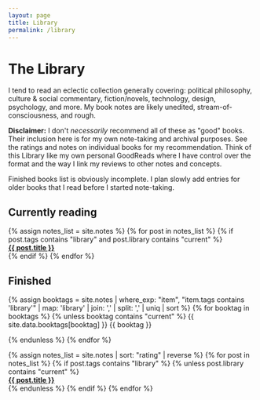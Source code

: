 ```yaml
---
layout: page
title: Library
permalink: /library
---
```


# The Library

<div class="narrower" markdown="1">
I tend to read an eclectic collection generally covering: political philosophy, culture & social commentary, fiction/novels, technology, design, psychology, and more. My book notes are likely unedited, stream-of-consciousness, and rough.

**Disclaimer:** I don't *necessarily* recommend all of these as "good" books. Their inclusion here is for my own note-taking and archival purposes. See the ratings and notes on individual books for my recommendation. Think of this Library like my own personal GoodReads where I have control over the format and the way I link my reviews to other notes and concepts.

Finished books list is obviously incomplete. I plan slowly add entries for older books that I read before I started note-taking.
</div>

## Currently reading

<div class="fdr card-container">
{% assign notes_list = site.notes %}  
{% for post in notes_list %}
    {% if post.tags contains "library" and post.library contains "current" %}
    <div class="card-small">
        <div class="card-inner">
            <div class="card-title">
                <strong>
                    <a class="internal-link" href="{{ post.url }}">
                        {{ post.title }}
                    </a>
                </strong>
            </div>
            <img class="ptd" src="{{ post.img }}" alt=""/>
        </div>
    </div>
    {% endif %}
{% endfor %}
</div>

## Finished

<div class="narrower mtd">
{% assign booktags =  site.notes | where_exp: "item", "item.tags contains 'library'" | map: 'library' | join: ',' | split: ',' | uniq | sort %}
{% for booktag in booktags %}
{% unless booktag contains "current" %}
<span class="tag mrs mbs taglist" id="{{ booktag | split: ' ' | join: '-' }}">
    <span class="mrs">
        {{ site.data.booktags[booktag] }}
    </span>
    <span>
        {{ booktag }}
    </span>
</span>

{% endunless %}
{% endfor %}
</div>

<div class="fdr card-container">
{% assign notes_list = site.notes | sort: "rating" | reverse %}  
{% for post in notes_list %}
    {% if post.tags contains "library" %}
    {% unless post.library contains "current" %}
    <div class="card-small" data-tags="{{ post.library }}">
        <div class="card-inner">
            <div class="card-title">
                <strong>
                    <a class="internal-link" href="{{ post.url }}">
                        {{ post.title }}
                    </a>
                </strong>
            </div>
            <img class="ptd" src="{{ post.img }}" alt=""/>
        </div>
    </div>
    {% endunless %}
    {% endif %}
{% endfor %}
</div>

<script>
    let tags = [];
    if(window.location.hash) {
        const urlTag = decodeURIComponent(window.location.hash.split('#')[1]);
        tags = [urlTag];
        $("#" + urlTag.split(' ').join('-')).addClass("active-tag");
    }

    function filterNotesByTags() {
        $("[data-tags]").each(function(index, element) {
            const elementTags = element.getAttribute("data-tags").split(',');
            if (elementTags.some(r => tags.includes(r)) || tags.length === 0) {
                $(this).removeClass("hidden");
            } else {
                $(this).addClass("hidden");
            } 
        });
    }

    $(".taglist").each(function() {
        $(this).click(function() {
            const id = $(this).attr('id').split('-').join(' ');
            if (tags.includes(id)) {
                const index = tags.indexOf(id);
                tags.splice(index, 1);
                $(this).removeClass("active-tag");
            } else {
                $(this).addClass("active-tag");
                tags.push(id);
            }
            filterNotesByTags();
        })
    });

    filterNotesByTags();

</script>